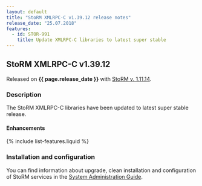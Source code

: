 ```yaml
---
layout: default
title: "StoRM XMLRPC-C v1.39.12 release notes"
release_date: "25.07.2018"
features:
  - id: STOR-991
    title: Update XMLRPC-C libraries to latest super stable
---
```


## StoRM XMLRPC-C v1.39.12

Released on **{{ page.release_date }}** with [StoRM v. 1.11.14][release-notes].

### Description

The StoRM XMLRPC-C libraries have been updated to latest super stable release.

#### Enhancements

{% include list-features.liquid %}

### Installation and configuration

You can find information about upgrade, clean installation and configuration of
StoRM services in the [System Administration Guide][storm-sysadmin-guide].

[release-notes]: {{site.baseurl}}/release-notes/StoRM-v1.11.14.html
[storm-sysadmin-guide]: {{site.baseurl}}/documentation/sysadmin-guide/1.11.14